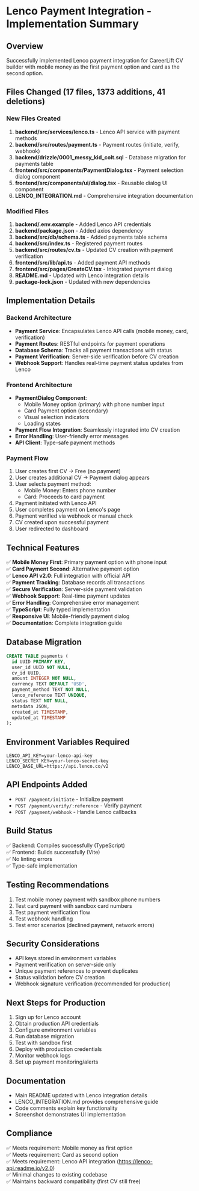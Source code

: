 # Lenco Payment Integration - Implementation Summary

## Overview
Successfully implemented Lenco payment integration for CareerLift CV builder with mobile money as the first payment option and card as the second option.

## Files Changed (17 files, 1373 additions, 41 deletions)

### New Files Created
1. **backend/src/services/lenco.ts** - Lenco API service with payment methods
2. **backend/src/routes/payment.ts** - Payment routes (initiate, verify, webhook)
3. **backend/drizzle/0001_messy_kid_colt.sql** - Database migration for payments table
4. **frontend/src/components/PaymentDialog.tsx** - Payment selection dialog component
5. **frontend/src/components/ui/dialog.tsx** - Reusable dialog UI component
6. **LENCO_INTEGRATION.md** - Comprehensive integration documentation

### Modified Files
1. **backend/.env.example** - Added Lenco API credentials
2. **backend/package.json** - Added axios dependency
3. **backend/src/db/schema.ts** - Added payments table schema
4. **backend/src/index.ts** - Registered payment routes
5. **backend/src/routes/cv.ts** - Updated CV creation with payment verification
6. **frontend/src/lib/api.ts** - Added payment API methods
7. **frontend/src/pages/CreateCV.tsx** - Integrated payment dialog
8. **README.md** - Updated with Lenco integration details
9. **package-lock.json** - Updated with new dependencies

## Implementation Details

### Backend Architecture
- **Payment Service**: Encapsulates Lenco API calls (mobile money, card, verification)
- **Payment Routes**: RESTful endpoints for payment operations
- **Database Schema**: Tracks all payment transactions with status
- **Payment Verification**: Server-side verification before CV creation
- **Webhook Support**: Handles real-time payment status updates from Lenco

### Frontend Architecture
- **PaymentDialog Component**: 
  - Mobile Money option (primary) with phone number input
  - Card Payment option (secondary)
  - Visual selection indicators
  - Loading states
- **Payment Flow Integration**: Seamlessly integrated into CV creation
- **Error Handling**: User-friendly error messages
- **API Client**: Type-safe payment methods

### Payment Flow
1. User creates first CV → Free (no payment)
2. User creates additional CV → Payment dialog appears
3. User selects payment method:
   - Mobile Money: Enters phone number
   - Card: Proceeds to card payment
4. Payment initiated with Lenco API
5. User completes payment on Lenco's page
6. Payment verified via webhook or manual check
7. CV created upon successful payment
8. User redirected to dashboard

## Technical Features

✅ **Mobile Money First**: Primary payment option with phone input  
✅ **Card Payment Second**: Alternative payment option  
✅ **Lenco API v2.0**: Full integration with official API  
✅ **Payment Tracking**: Database records all transactions  
✅ **Secure Verification**: Server-side payment validation  
✅ **Webhook Support**: Real-time payment updates  
✅ **Error Handling**: Comprehensive error management  
✅ **TypeScript**: Fully typed implementation  
✅ **Responsive UI**: Mobile-friendly payment dialog  
✅ **Documentation**: Complete integration guide  

## Database Migration
```sql
CREATE TABLE payments (
  id UUID PRIMARY KEY,
  user_id UUID NOT NULL,
  cv_id UUID,
  amount INTEGER NOT NULL,
  currency TEXT DEFAULT 'USD',
  payment_method TEXT NOT NULL,
  lenco_reference TEXT UNIQUE,
  status TEXT NOT NULL,
  metadata JSON,
  created_at TIMESTAMP,
  updated_at TIMESTAMP
);
```

## Environment Variables Required
```env
LENCO_API_KEY=your-lenco-api-key
LENCO_SECRET_KEY=your-lenco-secret-key
LENCO_BASE_URL=https://api.lenco.co/v2
```

## API Endpoints Added
- `POST /payment/initiate` - Initialize payment
- `POST /payment/verify/:reference` - Verify payment
- `POST /payment/webhook` - Handle Lenco callbacks

## Build Status
✅ Backend: Compiles successfully (TypeScript)  
✅ Frontend: Builds successfully (Vite)  
✅ No linting errors  
✅ Type-safe implementation  

## Testing Recommendations
1. Test mobile money payment with sandbox phone numbers
2. Test card payment with sandbox card numbers
3. Test payment verification flow
4. Test webhook handling
5. Test error scenarios (declined payment, network errors)

## Security Considerations
- API keys stored in environment variables
- Payment verification on server-side only
- Unique payment references to prevent duplicates
- Status validation before CV creation
- Webhook signature verification (recommended for production)

## Next Steps for Production
1. Sign up for Lenco account
2. Obtain production API credentials
3. Configure environment variables
4. Run database migration
5. Test with sandbox first
6. Deploy with production credentials
7. Monitor webhook logs
8. Set up payment monitoring/alerts

## Documentation
- Main README updated with Lenco integration details
- LENCO_INTEGRATION.md provides comprehensive guide
- Code comments explain key functionality
- Screenshot demonstrates UI implementation

## Compliance
✅ Meets requirement: Mobile money as first option  
✅ Meets requirement: Card as second option  
✅ Meets requirement: Lenco API integration (https://lenco-api.readme.io/v2.0)  
✅ Minimal changes to existing codebase  
✅ Maintains backward compatibility (first CV still free)  
